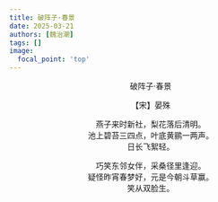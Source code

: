 ```yaml
---
title: 破阵子·春景
date: 2025-03-21
authors: [魏治潮]
tags: []
image:
  focal_point: 'top'
---
```


<div style="text-align: center">

破阵子·春景
<!--more-->
【宋】晏殊

燕子来时新社，梨花落后清明。  
池上碧苔三四点，叶底黄鹂一两声。  
日长飞絮轻。  

巧笑东邻女伴，采桑径里逢迎。  
疑怪昨宵春梦好，元是今朝斗草赢。  
笑从双脸生。  

</div>